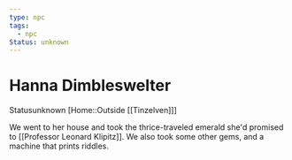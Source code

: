```yaml
---
type: npc
tags:
  - npc
Status: unknown
---
```


# Hanna Dimbleswelter
<span class="dataview inline-field"><span class="inline-field-key">Status</span><span class="inline-field-value">unknown</span></span>
[Home::Outside [[Tinzelven]]]

We went to her house and took the thrice-traveled emerald she'd promised to [[Professor Leonard Klipitz]]. We also took some other gems, and a machine that prints riddles. 